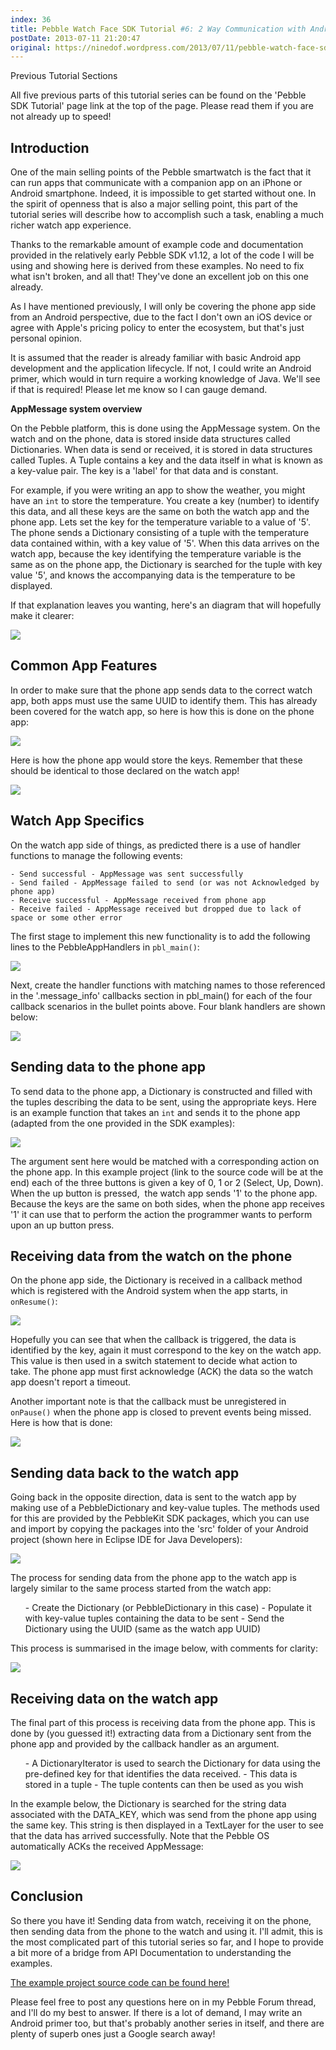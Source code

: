 ```yaml
---
index: 36
title: Pebble Watch Face SDK Tutorial #6: 2 Way Communication with Android
postDate: 2013-07-11 21:20:47
original: https://ninedof.wordpress.com/2013/07/11/pebble-watch-face-sdk-tutorial-6-2-way-communication-with-android/
---
```


Previous Tutorial Sections

All five previous parts of this tutorial series can be found on the 'Pebble SDK Tutorial' page link at the top of the page. Please read them if you are not already up to speed!

## Introduction

One of the main selling points of the Pebble smartwatch is the fact that it can run apps that communicate with a companion app on an iPhone or Android smartphone. Indeed, it is impossible to get started without one. In the spirit of openness that is also a major selling point, this part of the tutorial series will describe how to accomplish such a task, enabling a much richer watch app experience.

Thanks to the remarkable amount of example code and documentation provided in the relatively early Pebble SDK v1.12, a lot of the code I will be using and showing here is derived from these examples. No need to fix what isn't broken, and all that! They've done an excellent job on this one already.

As I have mentioned previously, I will only be covering the phone app side from an Android perspective, due to the fact I don't own an iOS device or agree with Apple's pricing policy to enter the ecosystem, but that's just personal opinion.

It is assumed that the reader is already familiar with basic Android app development and the application lifecycle. If not, I could write an Android primer, which would in turn require a working knowledge of Java. We'll see if that is required! Please let me know so I can gauge demand.

<b>AppMessage system overview</b>

On the Pebble platform, this is done using the AppMessage system. On the watch and on the phone, data is stored inside data structures called Dictionaries. When data is send or received, it is stored in data structures called Tuples. A Tuple contains a key and the data itself in what is known as a key-value pair. The key is a 'label' for that data and is constant.

For example, if you were writing an app to show the weather, you might have an <code>int</code> to store the temperature. You create a key (number) to identify this data, and all these keys are the same on both the watch app and the phone app. Lets set the key for the temperature variable to a value of '5'. The phone sends a Dictionary consisting of a tuple with the temperature data contained within, with a key value of '5'. When this data arrives on the watch app, because the key identifying the temperature variable is the same as on the phone app, the Dictionary is searched for the tuple with key value '5', and knows the accompanying data is the temperature to be displayed.

If that explanation leaves you wanting, here's an diagram that will hopefully make it clearer:

![](http://ninedof.files.wordpress.com/2013/07/key-and-data-life.png)

## Common App Features

In order to make sure that the phone app sends data to the correct watch app, both apps must use the same UUID to identify them. This has already been covered for the watch app, so here is how this is done on the phone app:

![](http://ninedof.files.wordpress.com/2013/07/uuid-member.png?w=545)

Here is how the phone app would store the keys. Remember that these should be identical to those declared on the watch app!

![](http://ninedof.files.wordpress.com/2013/07/keys.png)

## Watch App Specifics

On the watch app side of things, as predicted there is a use of handler functions to manage the following events:


	- Send successful - AppMessage was sent successfully
	- Send failed - AppMessage failed to send (or was not Acknowledged by phone app)
	- Receive successful - AppMessage received from phone app
	- Receive failed - AppMessage received but dropped due to lack of space or some other error


The first stage to implement this new functionality is to add the following lines to the PebbleAppHandlers in <code>pbl_main()</code>:

![](http://ninedof.files.wordpress.com/2013/07/pbl_main-additions1.png)

Next, create the handler functions with matching names to those referenced in the '.message_info' callbacks section in pbl_main() for each of the four callback scenarios in the bullet points above. Four blank handlers are shown below:

![](http://ninedof.files.wordpress.com/2013/07/blank-handlers.png?w=545)

## Sending data to the phone app

To send data to the phone app, a Dictionary is constructed and filled with the tuples describing the data to be sent, using the appropriate keys. Here is an example function that takes an <code>int</code> and sends it to the phone app (adapted from the one provided in the SDK examples):

![](http://ninedof.files.wordpress.com/2013/07/send_cmd.png?w=545)

The argument sent here would be matched with a corresponding action on the phone app. In this example project (link to the source code will be at the end) each of the three buttons is given a key of 0, 1 or 2 (Select, Up, Down). When the up button is pressed,  the watch app sends '1' to the phone app. Because the keys are the same on both sides, when the phone app receives '1' it can use that to perform the action the programmer wants to perform upon an up button press.

## Receiving data from the watch on the phone

On the phone app side, the Dictionary is received in a callback method which is registered with the Android system when the app starts, in <code>onResume()</code>:

![](http://ninedof.files.wordpress.com/2013/07/onresume.png?w=545)

Hopefully you can see that when the callback is triggered, the data is identified by the key, again it must correspond to the key on the watch app. This value is then used in a switch statement to decide what action to take. The phone app must first acknowledge (ACK) the data so the watch app doesn't report a timeout.

Another important note is that the callback must be unregistered in <code>onPause()</code> when the phone app is closed to prevent events being missed. Here is how that is done:

![](http://ninedof.files.wordpress.com/2013/07/onpause.png?w=545)

## Sending data back to the watch app

Going back in the opposite direction, data is sent to the watch app by making use of a PebbleDictionary and key-value tuples. The methods used for this are provided by the PebbleKit SDK packages, which you can use and import by copying the packages into the 'src' folder of your Android project (shown here in Eclipse IDE for Java Developers):

![](http://ninedof.files.wordpress.com/2013/07/packages.png)

The process for sending data from the phone app to the watch app is largely similar to the same process started from the watch app:
<ol>
	- Create the Dictionary (or PebbleDictionary in this case)
	- Populate it with key-value tuples containing the data to be sent
	- Send the Dictionary using the UUID (same as the watch app UUID)
</ol>
This process is summarised in the image below, with comments for clarity:

![](http://ninedof.files.wordpress.com/2013/07/send-to-pebble.png?w=545)

## Receiving data on the watch app

The final part of this process is receiving data from the phone app. This is done by (you guessed it!) extracting data from a Dictionary sent from the phone app and provided by the callback handler as an argument.
<ol>
	- A DictionaryIterator is used to search the Dictionary for data using the pre-defined key for that identifies the data received.
	- This data is stored in a tuple
	- The tuple contents can then be used as you wish
</ol>
In the example below, the Dictionary is searched for the string data associated with the DATA_KEY, which was send from the phone app using the same key. This string is then displayed in a TextLayer for the user to see that the data has arrived successfully. Note that the Pebble OS automatically ACKs the received AppMessage:

![](http://ninedof.files.wordpress.com/2013/07/using-received-data-on-watch.png?w=545)

## Conclusion

So there you have it! Sending data from watch, receiving it on the phone, then sending data from the phone to the watch and using it. I'll admit, this is the most complicated part of this tutorial series so far, and I hope to provide a bit more of a bridge from API Documentation to understanding the examples.

 [The example project source code can be found here!](https://www.dropbox.com/s/8pvxfuuor57x7it/AppMessage%20Source.zip)

Please feel free to post any questions here on in my Pebble Forum thread, and I'll do my best to answer. If there is a lot of demand, I may write an Android primer too, but that's probably another series in itself, and there are plenty of superb ones just a Google search away!
